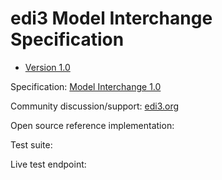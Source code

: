 # edi3 Model Interchange Specification

 * [Version 1.0](/docs/1.0/index.md)
 
Specification: [Model Interchange 1.0](http://edi3.org/specs/edi3-model-interchange/1.0/)

Community discussion/support: [edi3.org](http://edi3.org)

Open source reference implementation: 

Test suite: 

Live test endpoint: 
